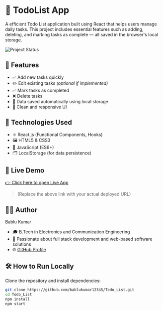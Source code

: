 # 📝 TodoList App

A  efficient Todo List application built using React that helps users manage daily tasks. This project includes essential features such as adding, deleting, and marking tasks as complete — all saved in the browser's local storage.

![Project Status](https://img.shields.io/badge/Status-Completed-brightgreen)

## 📌 Features

- ✅ Add new tasks quickly
- ✏️ Edit existing tasks *(optional if implemented)*
- ✅ Mark tasks as completed
- ❌ Delete tasks
- 💾 Data saved automatically using local storage
- 🎨 Clean and responsive UI

## 🚀 Technologies Used

- ⚛️ React.js (Functional Components, Hooks)
- 🖼️ HTML5 & CSS3
- 🧠 JavaScript (ES6+)
- 🗂️ LocalStorage (for data persistence)

## 🔗 Live Demo

[👉 Click here to open Live App](https://phenomenal-cactus-0a9cb2.netlify.app/)

> (Replace the above link with your actual deployed URL)

## 👨‍💻 Author

Bablu Kumar
- 🎓 B.Tech in Electronics and Communication Engineering  
- 💼 Passionate about full stack development and web-based software solutions  
- 🌐 [GitHub Profile](https://github.com/bablukumar12345)

## 🛠️ How to Run Locally

Clone the repository and install dependencies:

```bash
git clone https://github.com/bablukumar12345/Todo_List.git
cd Todo_List
npm install
npm start
